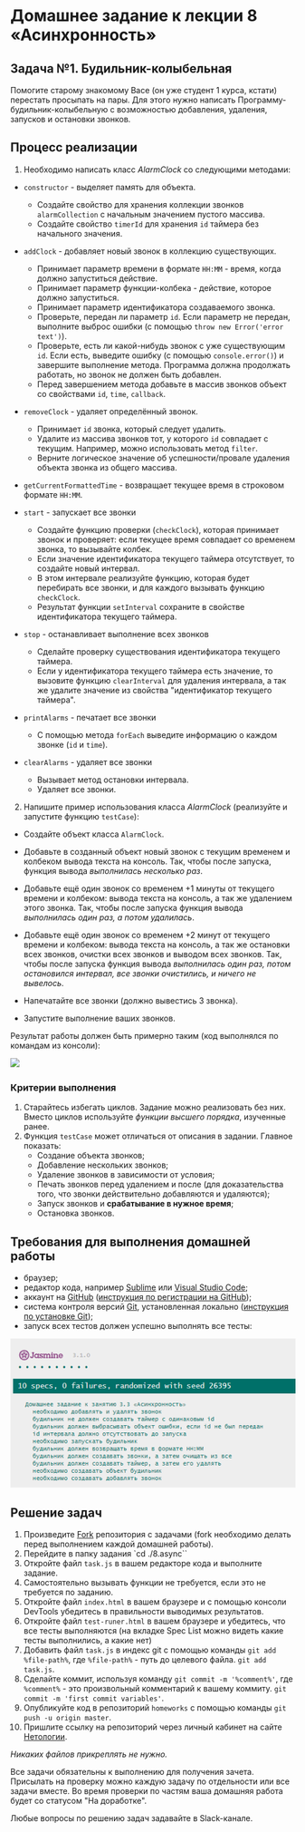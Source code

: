 # Домашнее задание к лекции 8 «Асинхронность» 

## Задача №1. Будильник-колыбельная

Помогите старому знакомому Васе (он уже студент 1 курса, кстати) перестать просыпать на пары. 
Для этого нужно написать Программу-будильник-колыбельную с возможностью добавления, удаления, запусков и остановки звонков.

## Процесс реализации

1. Необходимо написать класс *AlarmClock* со следующими методами:

* `constructor` - выделяет память для объекта. 
	* Создайте свойство для хранения коллекции звонков `alarmCollection` с начальным значением пустого массива. 
	* Создайте свойство `timerId` для хранения `id` таймера без начального значения.

* `addClock` - добавляет новый звонок в коллекцию существующих. 
	* Принимает параметр времени в формате `HH:MM` - время, когда должно запуститься действие.
	* Принимает параметр функции-колбека - действие, которое должно запуститься.
	* Принимает параметр идентификатора создаваемого звонка.
	* Проверьте, передан ли параметр `id`. Если параметр не передан, выполните выброс ошибки (с помощью `throw new Error('error text')`).
	* Проверьте, есть ли какой-нибудь звонок с уже существующим `id`. Если есть, выведите ошибку (с помощью `console.error()`) и завершите выполнение метода. Программа должна продолжать работать, но звонок не должен быть добавлен.
	* Перед завершением метода добавьте в массив звонков объект со свойствами `id`, `time`, `callback`.

* `removeClock` - удаляет определённый звонок.
	* Принимает `id` звонка, который следует удалить.
	* Удалите из массива звонков тот, у которого `id` совпадает с текущим. Например, можно использовать метод `filter`.
	* Верните логическое значение об успешности/провале удаления объекта звонка из общего массива.

* `getCurrentFormattedTime` - возвращает текущее время в строковом формате `HH:MM`.

* `start` - запускает все звонки
	* Создайте функцию проверки (`checkClock`), которая принимает звонок и проверяет: если текущее время совпадает со временем звонка, то вызывайте колбек.
	* Если значение идентификатора текущего таймера отсутствует, то создайте новый интервал.
	* В этом интервале реализуйте функцию, которая будет перебирать все звонки, и для каждого вызывать функцию `checkClock`.
	* Результат функции `setInterval` сохраните в свойстве идентификатора текущего таймера.

* `stop` - останавливает выполнение всех звонков
	* Сделайте проверку существования идентификатора текущего таймера.
	* Если у идентификатора текущего таймера есть значение, то вызовите функцию `clearInterval` для удаления интервала, а так же удалите значение из свойства "идентификатор текущего таймера".

* `printAlarms` - печатает все звонки
	* С помощью метода `forEach` выведите информацию о каждом звонке (`id` и `time`).

* `clearAlarms` - удаляет все звонки
	* Вызывает метод остановки интервала.
	* Удаляет все звонки.

2. Напишите пример использования класса *AlarmClock* (реализуйте и запустите функцию `testCase`): 

* Создайте объект класса `AlarmClock`.

* Добавьте в созданный объект новый звонок с текущим временем и колбеком вывода текста на консоль. Так, чтобы после запуска, функция вывода *выполнилась несколько раз*.

* Добавьте ещё один звонок со временем +1 минуты от текущего времени и колбеком: вывода текста на консоль, а так же удалением этого звонка. Так, чтобы после запуска функция вывода *выполнилась один раз, а потом удалилась*.

* Добавьте ещё один звонок со временем +2 минут от текущего времени и колбеком: вывода текста на консоль, а так же остановки всех звонков, очистки всех звонков и выводом всех звонков. Так, чтобы после запуска функция вывода *выполнилась один раз, потом остановился интервал, все звонки очистились, и ничего не вывелось*.

* Напечатайте все звонки (должно вывестись 3 звонка).

* Запустите выполнение ваших звонков.

Результат работы должен быть примерно таким (код выполнялся по командам из консоли):

![](https://sun1-24.userapi.com/4e78x8Gim59SbBdHgqnEpIbGJiUkjbFP0dhT9A/bLPY-cmewxY.jpg)

### Критерии выполнения

1. Старайтесь избегать циклов. Задание можно реализовать без них. Вместо циклов используйте *функции высшего порядка*, изученные ранее.
2. Функция `testCase` может отличаться от описания в задании. Главное показать:
	* Создание объекта звонков;
	* Добавление нескольких звонков;
	* Удаление звонков в зависимости от условия;
	* Печать звонков перед удалением и после (для доказательства того, что звонки действительно добавляются и удаляются);
	* Запуск звонков и **срабатывание в нужное время**;
	* Остановка звонков.

## Требования для выполнения домашней работы

* браузер;
* редактор кода, например [Sublime][1] или [Visual Studio Code][2];
* аккаунт на [GitHub][0] ([инструкция по регистрации на GitHub][3]);
* система контроля версий [Git][4], установленная локально ([инструкция по установке Git][5]);
* запуск всех тестов должен успешно выполнять все тесты:

![графическое представление](../Jasmine/results/sucessed_tasks3_3.png)

## Решение задач

1. Произведите [Fork](https://ru.wikipedia.org/wiki/Форк) репозитория с задачами (fork необходимо делать перед выполнением каждой домашней работы).
2. Перейдите в папку задания `cd ./8.async``
3. Откройте файл `task.js` в вашем редакторе кода и выполните задание.
4. Самостоятельно вызывать функции не требуется, если это не требуется по заданию.
5. Откройте файл `index.html` в вашем браузере и с помощью консоли DevTools убедитесь в правильности выводимых результатов.
6. Откройте файл `test-runer.html` в вашем браузере и убедитесь, что все тесты выполняются (на вкладке Spec List можно видеть какие тесты выполнились, а какие нет)
7. Добавить файл `task.js` в индекс git с помощью команды `git add %file-path%`, где `%file-path%` - путь до целевого файла. `git add task.js`.
8. Сделайте коммит, используя команду `git commit -m '%comment%'`, где `%comment%` - это произвольный комментарий к вашему коммиту. `git commit -m 'first commit variables'`.
9. Опубликуйте код в репозиторий `homeworks` с помощью команды `git push -u origin master`.
10. Пришлите ссылку на репозиторий через личный кабинет на сайте [Нетологии][6].

[0]: https://github.com/
[1]: https://www.sublimetext.com/
[2]: https://code.visualstudio.com/
[3]: https://github.com/netology-code/guides/blob/master/git/github.md
[4]: https://git-scm.com/
[5]: https://github.com/netology-code/guides/blob/master/git/README.md
[6]: https://netology.ru/

*Никаких файлов прикреплять не нужно.*

Все задачи обязательны к выполнению для получения зачета. Присылать на проверку можно каждую задачу по отдельности или все задачи вместе. Во время проверки по частям ваша домашняя работа будет со статусом "На доработке".

Любые вопросы по решению задач задавайте в Slack-канале.
